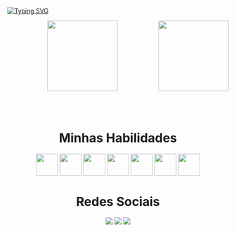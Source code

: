 [![Typing SVG](https://readme-typing-svg.herokuapp.com?font=Kanit&pause=1000&color=61dbfbf&size=30&center=true&vCenter=true&width=1000&heigth=100&lines=Olá,+eu+sou+o+Lucas)](https://git.io/typing-svg)

<div align="center">
  <img height="160em" src="https://github-readme-stats-sigma-five.vercel.app/api?username=lucasDBA&show_icons=true&theme=react&include_all_commits=true&count_private=true"/>
  <img align="right" height="160em" src="https://github-readme-stats-sigma-five.vercel.app/api/top-langs/?username=lucasDBA&layout=compact&langs_count=16&theme=react"/>
</div>
<br><br><br>

<h1 align="center">Minhas Habilidades</h1>
<p align="center">
  <img src="https://img.icons8.com/color/48/000000/mysql.png" width="50"/>
  <img src="https://img.icons8.com/color/48/000000/microsoft-sql-server.png" width="50"/>
  <img src="https://img.icons8.com/color/48/000000/postgreesql.png" width="50"/>
  <img src="https://img.icons8.com/color/48/000000/mongodb.png" width="50"/>
  <img src="https://img.icons8.com/color/48/000000/amazon-web-services.png" width="50"/>
  <img src="https://img.icons8.com/color/48/000000/c-sharp-logo.png" width="50"/>
  <img src="https://img.icons8.com/color/48/000000/git.png" width="50"/>
</p>

<div align="center">
  <h1 align="center">Redes Sociais</h1>
  <a href="mailto:lucaswolf1323@gmail.com"><img src="https://img.shields.io/badge/-Gmail-%23333?style=for-the-badge&logo=gmail&logoColor=white" target="_blank"></a>
  <a href="https://www.linkedin.com/in/lucas-lobo-17169b259/"><img src="https://img.shields.io/badge/-LinkedIn-%230077B5?style=for-the-badge&logo=linkedin&logoColor=white" target="_blank"></a>
  <a href="https://www.instagram.com/lucasflobo_/"><img src="https://img.shields.io/badge/Instagram-E4405F?style=for-the-badge&logo=instagram&logoColor=white" target="_blank"></a>
</div>
